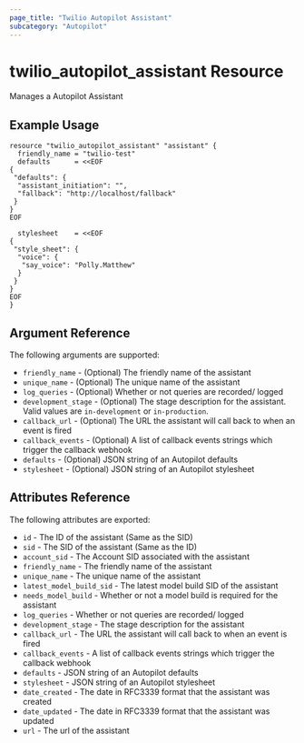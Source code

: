 ```yaml
---
page_title: "Twilio Autopilot Assistant"
subcategory: "Autopilot"
---
```


# twilio_autopilot_assistant Resource

Manages a Autopilot Assistant

## Example Usage

```hcl
resource "twilio_autopilot_assistant" "assistant" {
  friendly_name = "twilio-test"
  defaults      = <<EOF
{
 "defaults": {
  "assistant_initiation": "",
  "fallback": "http://localhost/fallback"
 }
}  
EOF

  stylesheet    = <<EOF
{
 "style_sheet": {
  "voice": {
   "say_voice": "Polly.Matthew"
  }
 }
}
EOF
}
```

## Argument Reference

The following arguments are supported:

- `friendly_name` - (Optional) The friendly name of the assistant
- `unique_name` - (Optional) The unique name of the assistant
- `log_queries` - (Optional) Whether or not queries are recorded/ logged
- `development_stage` - (Optional) The stage description for the assistant. Valid values are `in-development` or `in-production`.
- `callback_url` - (Optional)  The URL the assistant will call back to when an event is fired
- `callback_events` - (Optional) A list of callback events strings which trigger the callback webhook
- `defaults` - (Optional) JSON string of an Autopilot defaults
- `stylesheet` - (Optional) JSON string of an Autopilot stylesheet

## Attributes Reference

The following attributes are exported:

- `id` - The ID of the assistant (Same as the SID)
- `sid` - The SID of the assistant (Same as the ID)
- `account_sid` - The Account SID associated with the assistant
- `friendly_name` - The friendly name of the assistant
- `unique_name` - The unique name of the assistant
- `latest_model_build_sid` - The latest model build SID of the assistant
- `needs_model_build` - Whether or not a model build is required for the assistant
- `log_queries` - Whether or not queries are recorded/ logged
- `development_stage` - The stage description for the assistant
- `callback_url` - The URL the assistant will call back to when an event is fired
- `callback_events` - A list of callback events strings which trigger the callback webhook
- `defaults` - JSON string of an Autopilot defaults
- `stylesheet` - JSON string of an Autopilot stylesheet
- `date_created` - The date in RFC3339 format that the assistant was created
- `date_updated` - The date in RFC3339 format that the assistant was updated
- `url` - The url of the assistant
